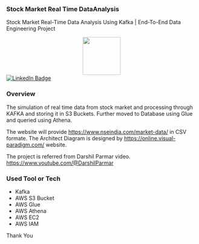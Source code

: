 ### Stock Market Real Time DataAnalysis
Stock Market Real-Time Data Analysis Using Kafka | End-To-End Data Engineering Project

<div id="header" align="center">
  <img src="https://media.giphy.com/media/M9gbBd9nbDrOTu1Mqx/giphy.gif" width="100"/>
</div>

<div id="badges">
  <a href="https://www.linkedin.com/in/maheshbhatm/">
    <img src="https://img.shields.io/badge/LinkedIn-blue?style=for-the-badge&logo=linkedin&logoColor=white" alt="LinkedIn Badge"/>
  </a>
</div>

<h3>Overview</h3>

The simulation of real time data from stock market and processing through KAFKA and storing it in S3 Buckets. Further moved to Database using Glue and queried using Athena.

The website will provide https://www.nseindia.com/market-data/ in CSV formate. 
The Architect Diagram is designed by https://online.visual-paradigm.com/ website.

The project is referred from Darshil Parmar video. https://www.youtube.com/@DarshilParmar

<h3>Used Tool or Tech</h3>
<ul>
  <li>Kafka</li>
  <li>AWS S3 Bucket</li>
  <li>AWS Glue</li> 
  <li>AWS Athena</li> 
  <li>AWS EC2</li>
  <li>AWS IAM</li>
</ul>  


Thank You

